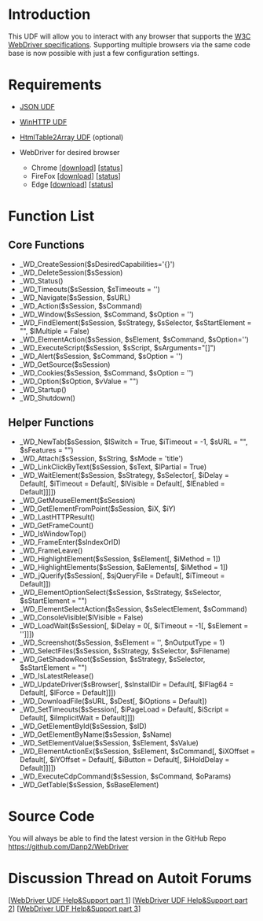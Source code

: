 # Introduction
This UDF will allow you to interact with any browser that supports the [W3C WebDriver specifications](https://www.w3.org/TR/webdriver/). Supporting multiple browsers via the same code base is now possible with just a few configuration settings.

# Requirements
- [JSON UDF](https://www.autoitscript.com/forum/topic/148114-a-non-strict-json-udf-jsmn)
- [WinHTTP UDF](https://www.autoitscript.com/forum/topic/84133-winhttp-functions/)
- [HtmlTable2Array UDF](https://www.autoitscript.com/forum/topic/167679-read-data-from-html-tables-from-raw-html-source/) (optional)

- WebDriver for desired browser
	- Chrome	[[download](https://sites.google.com/a/chromium.org/chromedriver/downloads)]	[[status](https://chromium.googlesource.com/chromium/src/+/master/docs/chromedriver_status.md)]
	- FireFox	[[download](https://github.com/mozilla/geckodriver/releases)]	[[status](https://developer.mozilla.org/en-US/docs/Mozilla/QA/Marionette/WebDriver/status)]
	- Edge	[[download](https://developer.microsoft.com/en-us/microsoft-edge/tools/webdriver/)]	[[status](https://docs.microsoft.com/en-us/microsoft-edge/webdriver#w3c-webdriver-specification-supporthttpsw3cgithubiowebdriverwebdriver-spechtml)]


# Function List

## Core Functions

- _WD_CreateSession($sDesiredCapabilities='{}')
- _WD_DeleteSession($sSession)
- _WD_Status()
- _WD_Timeouts($sSession, $sTimeouts = '')
- _WD_Navigate($sSession, $sURL)
- _WD_Action($sSession, $sCommand)
- _WD_Window($sSession, $sCommand, $sOption = '')
- _WD_FindElement($sSession, $sStrategy, $sSelector, $sStartElement = "", $lMultiple = False)
- _WD_ElementAction($sSession, $sElement, $sCommand, $sOption='')
- _WD_ExecuteScript($sSession, $sScript, $sArguments="[]")
- _WD_Alert($sSession, $sCommand, $sOption = '')
- _WD_GetSource($sSession)
- _WD_Cookies($sSession,  $sCommand, $sOption = '')
- _WD_Option($sOption, $vValue = "")
- _WD_Startup()
- _WD_Shutdown()

## Helper Functions

- _WD_NewTab($sSession, $lSwitch = True, $iTimeout = -1, $sURL = "", $sFeatures = "")
- _WD_Attach($sSession, $sString, $sMode = 'title')
- _WD_LinkClickByText($sSession, $sText, $lPartial = True)
- _WD_WaitElement($sSession, $sStrategy, $sSelector[, $iDelay = Default[, $iTimeout = Default[, $lVisible = Default[, $lEnabled = Default]]]])
- _WD_GetMouseElement($sSession)
- _WD_GetElementFromPoint($sSession, $iX, $iY)
- _WD_LastHTTPResult()
- _WD_GetFrameCount()
- _WD_IsWindowTop()
- _WD_FrameEnter($sIndexOrID)
- _WD_FrameLeave()
- _WD_HighlightElement($sSession, $sElement[, $iMethod = 1])
- _WD_HighlightElements($sSession, $aElements[, $iMethod = 1])
- _WD_jQuerify($sSession[, $sjQueryFile = Default[, $iTimeout = Default]])
- _WD_ElementOptionSelect($sSession, $sStrategy, $sSelector, $sStartElement = "")
- _WD_ElementSelectAction($sSession, $sSelectElement, $sCommand)
- _WD_ConsoleVisible($lVisible = False)
- _WD_LoadWait($sSession[, $iDelay = 0[, $iTimeout = -1[, $sElement = '']]])
- _WD_Screenshot($sSession, $sElement = '', $nOutputType = 1)
- _WD_SelectFiles($sSession, $sStrategy, $sSelector, $sFilename)
- _WD_GetShadowRoot($sSession, $sStrategy, $sSelector, $sStartElement = "")
- _WD_IsLatestRelease()
- _WD_UpdateDriver($sBrowser[, $sInstallDir = Default[, $lFlag64 = Default[, $lForce = Default]]])
- _WD_DownloadFile($sURL, $sDest[, $iOptions = Default])
- _WD_SetTimeouts($sSession[, $iPageLoad = Default[, $iScript = Default[, $iImplicitWait = Default]]])
- _WD_GetElementById($sSession, $sID)
- _WD_GetElementByName($sSession, $sName)
- _WD_SetElementValue($sSession, $sElement, $sValue)
- _WD_ElementActionEx($sSession, $sElement, $sCommand[, $iXOffset = Default[, $iYOffset = Default[, $iButton = Default[, $iHoldDelay = Default]]]])
- _WD_ExecuteCdpCommand($sSession, $sCommand, $oParams)
- _WD_GetTable($sSession, $sBaseElement)

# Source Code
You will always be able to find the latest version in the GitHub Repo  https://github.com/Danp2/WebDriver


# Discussion Thread on Autoit Forums
[[WebDriver UDF Help&Support part 1](https://sites.google.com/a/chromium.org/chromedriver/downloads)]
[[WebDriver UDF Help&Support part 2](https://www.autoitscript.com/forum/topic/201106-webdriver-udf-help-support-ii/)]
[[WebDriver UDF Help&Support part 3](https://www.autoitscript.com/forum/topic/205553-webdriver-udf-help-support-iii/)]
